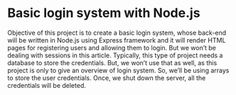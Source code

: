 # Basic login system with Node.js

Objective of this project is to create a basic login system, whose back-end will be written in Node.js using Express framework and it will render HTML pages for registering users and allowing them to login. But we won’t be dealing with sessions in this article.
Typically, this type of project needs a database to store the credentials. But, we won’t use that as well, as this project is only to give an overview of login system. So, we’ll be using arrays to store the user credentials. Once, we shut down the server, all the credentials will be deleted.
